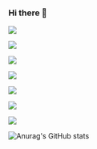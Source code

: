 ### Hi there 👋

<a href="#" target="_blank"><img src="https://img.shields.io/badge/JavaScript-F7DF1E?style=plastic&logo=JavaScript&logoColor=white"/></a>

<a href="#" target="_blank"><img src="https://img.shields.io/badge/Spring-6DB33F?style=plastic&logo=spring&logoColor=white"/></a>

<a href="#" target="_blank"><img src="https://img.shields.io/badge/SpringBoot-6DB33F?style=plastic&logo=springboot&logoColor=white"/></a>
<br>

<a href="#" target="_blank"><img src="https://img.shields.io/badge/github-181717?style=plastic&logo=github&logoColor=white"/></a>

<a href="#" target="_blank"><img src="https://img.shields.io/badge/oracle-F80000?style=plastic&logo=oracle&logoColor=white"/></a>

<a href="#" target="_blank"><img src="https://img.shields.io/badge/thymeleaf-005F0F?style=plastic&logo=thymeleaf&logoColor=white"/></a>

<a href="#" target="_blank"><img src="https://img.shields.io/badge/spring Security-6DB33F?style=plastic&logo=spring Security&logoColor=white"/></a>

![Anurag's GitHub stats](https://github-readme-stats.vercel.app/api?username=uuuu1313&&show_icons=true&theme=vue)
